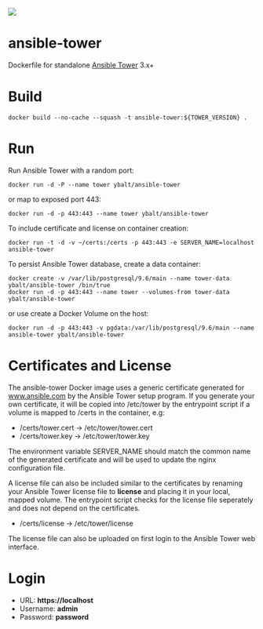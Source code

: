 [![](https://images.microbadger.com/badges/image/ybalt/ansible-tower.svg)](https://microbadger.com/images/ybalt/ansible-tower "Get your own image badge on microbadger.com")

# ansible-tower

Dockerfile for standalone [Ansible Tower](https://www.ansible.com/tower) 3.x+

# Build
```
docker build --no-cache --squash -t ansible-tower:${TOWER_VERSION} .
```

# Run

Run Ansible Tower with a random port:
```
docker run -d -P --name tower ybalt/ansible-tower
```

or map to exposed port 443:
```
docker run -d -p 443:443 --name tower ybalt/ansible-tower
```

To include certificate and license on container creation:
```
docker run -t -d -v ~/certs:/certs -p 443:443 -e SERVER_NAME=localhost  ansible-tower
```

To persist Ansible Tower database, create a data container:
```
docker create -v /var/lib/postgresql/9.6/main --name tower-data ybalt/ansible-tower /bin/true
docker run -d -p 443:443 --name tower --volumes-from tower-data ybalt/ansible-tower
```
or use create a Docker Volume on the host:
```
docker run -d -p 443:443 -v pgdata:/var/lib/postgresql/9.6/main --name ansible-tower ybalt/ansible-tower
```

# Certificates and License

The ansible-tower Docker image uses a generic certificate generated for www.ansible.com by the Ansible Tower setup
program. If you generate your own certificate, it will be copied into /etc/tower by the entrypoint script if a volume
is mapped to /certs in the container, e.g:

* /certs/tower.cert -> /etc/tower/tower.cert
* /certs/tower.key  -> /etc/tower/tower.key

The environment variable SERVER_NAME should match the common name of the generated certificate and will be used to update
the nginx configuration file.

A license file can also be included similar to the certificates by renaming your Ansible Tower license file to **license** and
placing it in your local, mapped volume. The entrypoint script checks for the license file seperately and does not depend
on the certificates.

* /certs/license -> /etc/tower/license

The license file can also be uploaded on first login to the Ansible Tower web interface.

# Login

* URL: **https://localhost**
* Username: **admin**
* Password: **password**
